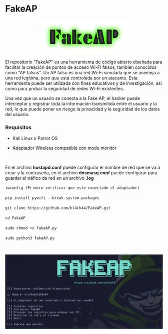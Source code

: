 # FakeAP

<p align="center">
<img src="Logotipo.png" width="278px">
</p>

El repositorio "FakeAP" es una herramienta de código abierto diseñada para facilitar la creación de puntos de acceso Wi-Fi falsos, también conocidos como "AP falsos". Un AP falso es una red Wi-Fi simulada que se asemeja a una red legítima, pero que está controlada por un atacante. Esta herramienta puede ser utilizada con fines educativos y de investigación, así como para probar la seguridad de redes Wi-Fi existentes.

Una vez que un usuario se conecta a la Fake AP, el hacker puede interceptar y registrar toda la información transmitida entre el usuario y la red, lo que puede poner en riesgo la privacidad y la seguridad de los datos del usuario.

### Requisitos

* Kali Linux o Parrot OS

* Adaptador Wireless compatible con modo monitor

<br>

En el archivo **hostapd.conf** puede configurar el nombre de red que se va a crear y la contraseña, en el archivo **dnsmasq.conf** puede configurar para guardar el tráfico de red en un archivo **.log**

```
iwconfig (Primero verificar que este conectado el adaptador)

pip install pywifi --break-system-packages

git clone https://github.com/bl4ck44/FakeAP.git

cd FakeAP

sudo chmod +x fakeAP.py

sudo python3 fakeAP.py
```

<br>

<p align="center">
<img src="./Img/captura.png">
</p>